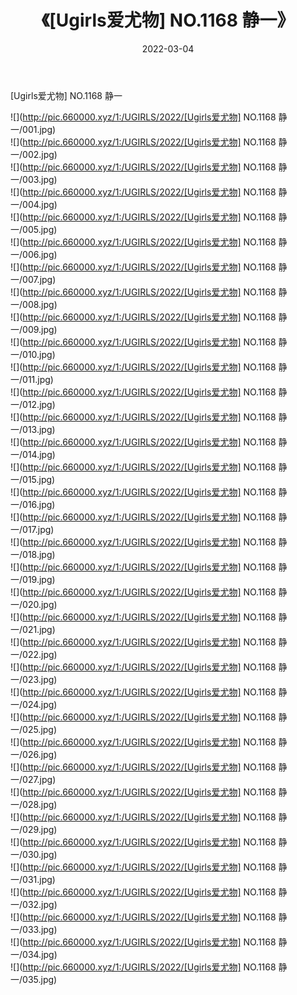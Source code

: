 ﻿---
layout: post
title:  《[Ugirls爱尤物] NO.1168 静一》
date:   2022-03-04
img: http://pic.660000.xyz/1:/UGIRLS/2022/[Ugirls爱尤物] NO.1168 静一/000.jpg
categories: [美女, 清纯, 唯美]
---

[Ugirls爱尤物] NO.1168 静一

 ![](http://pic.660000.xyz/1:/UGIRLS/2022/[Ugirls爱尤物] NO.1168 静一/001.jpg) <br>![](http://pic.660000.xyz/1:/UGIRLS/2022/[Ugirls爱尤物] NO.1168 静一/002.jpg) <br>![](http://pic.660000.xyz/1:/UGIRLS/2022/[Ugirls爱尤物] NO.1168 静一/003.jpg) <br>![](http://pic.660000.xyz/1:/UGIRLS/2022/[Ugirls爱尤物] NO.1168 静一/004.jpg) <br>![](http://pic.660000.xyz/1:/UGIRLS/2022/[Ugirls爱尤物] NO.1168 静一/005.jpg) <br>![](http://pic.660000.xyz/1:/UGIRLS/2022/[Ugirls爱尤物] NO.1168 静一/006.jpg) <br>![](http://pic.660000.xyz/1:/UGIRLS/2022/[Ugirls爱尤物] NO.1168 静一/007.jpg) <br>![](http://pic.660000.xyz/1:/UGIRLS/2022/[Ugirls爱尤物] NO.1168 静一/008.jpg) <br>![](http://pic.660000.xyz/1:/UGIRLS/2022/[Ugirls爱尤物] NO.1168 静一/009.jpg) <br>![](http://pic.660000.xyz/1:/UGIRLS/2022/[Ugirls爱尤物] NO.1168 静一/010.jpg) <br>![](http://pic.660000.xyz/1:/UGIRLS/2022/[Ugirls爱尤物] NO.1168 静一/011.jpg) <br>![](http://pic.660000.xyz/1:/UGIRLS/2022/[Ugirls爱尤物] NO.1168 静一/012.jpg) <br>![](http://pic.660000.xyz/1:/UGIRLS/2022/[Ugirls爱尤物] NO.1168 静一/013.jpg) <br>![](http://pic.660000.xyz/1:/UGIRLS/2022/[Ugirls爱尤物] NO.1168 静一/014.jpg) <br>![](http://pic.660000.xyz/1:/UGIRLS/2022/[Ugirls爱尤物] NO.1168 静一/015.jpg) <br>![](http://pic.660000.xyz/1:/UGIRLS/2022/[Ugirls爱尤物] NO.1168 静一/016.jpg) <br>![](http://pic.660000.xyz/1:/UGIRLS/2022/[Ugirls爱尤物] NO.1168 静一/017.jpg) <br>![](http://pic.660000.xyz/1:/UGIRLS/2022/[Ugirls爱尤物] NO.1168 静一/018.jpg) <br>![](http://pic.660000.xyz/1:/UGIRLS/2022/[Ugirls爱尤物] NO.1168 静一/019.jpg) <br>![](http://pic.660000.xyz/1:/UGIRLS/2022/[Ugirls爱尤物] NO.1168 静一/020.jpg) <br>![](http://pic.660000.xyz/1:/UGIRLS/2022/[Ugirls爱尤物] NO.1168 静一/021.jpg) <br>![](http://pic.660000.xyz/1:/UGIRLS/2022/[Ugirls爱尤物] NO.1168 静一/022.jpg) <br>![](http://pic.660000.xyz/1:/UGIRLS/2022/[Ugirls爱尤物] NO.1168 静一/023.jpg) <br>![](http://pic.660000.xyz/1:/UGIRLS/2022/[Ugirls爱尤物] NO.1168 静一/024.jpg) <br>![](http://pic.660000.xyz/1:/UGIRLS/2022/[Ugirls爱尤物] NO.1168 静一/025.jpg) <br>![](http://pic.660000.xyz/1:/UGIRLS/2022/[Ugirls爱尤物] NO.1168 静一/026.jpg) <br>![](http://pic.660000.xyz/1:/UGIRLS/2022/[Ugirls爱尤物] NO.1168 静一/027.jpg) <br>![](http://pic.660000.xyz/1:/UGIRLS/2022/[Ugirls爱尤物] NO.1168 静一/028.jpg) <br>![](http://pic.660000.xyz/1:/UGIRLS/2022/[Ugirls爱尤物] NO.1168 静一/029.jpg) <br>![](http://pic.660000.xyz/1:/UGIRLS/2022/[Ugirls爱尤物] NO.1168 静一/030.jpg) <br>![](http://pic.660000.xyz/1:/UGIRLS/2022/[Ugirls爱尤物] NO.1168 静一/031.jpg) <br>![](http://pic.660000.xyz/1:/UGIRLS/2022/[Ugirls爱尤物] NO.1168 静一/032.jpg) <br>![](http://pic.660000.xyz/1:/UGIRLS/2022/[Ugirls爱尤物] NO.1168 静一/033.jpg) <br>![](http://pic.660000.xyz/1:/UGIRLS/2022/[Ugirls爱尤物] NO.1168 静一/034.jpg) <br>![](http://pic.660000.xyz/1:/UGIRLS/2022/[Ugirls爱尤物] NO.1168 静一/035.jpg) <br>